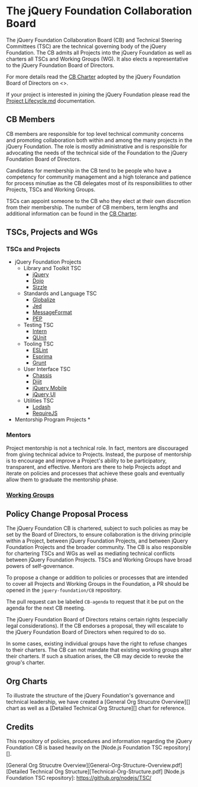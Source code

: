 # The jQuery Foundation Collaboration Board

The jQuery Foundation Collaboration Board (CB) and Technical Steering Committees
(TSC) are the technical governing body of the jQuery Foundation. The CB admits
all Projects into the jQuery Foundation as well as charters all TSCs and Working
Groups (WG). It also elects a representative to the jQuery Foundation Board of
Directors.

For more details read the [CB Charter][] adopted by the jQuery Foundation Board
of Directors on <<INSERT DATE>>.

If your project is interested in joining the jQuery Foundation please read the
[Project Lifecycle.md][] documentation.

## CB Members

CB members are responsible for top level technical community concerns and
promoting collaboration both within and among the many projects in the jQuery
Foundation. The role is mostly administrative and is responsible for advocating
the needs of the technical side of the Foundation to the jQuery Foundation Board
of Directors.

Candidates for membership in the CB tend to be people who have a competency for
community management and a high tolerance and patience for process minutiae as
the CB delegates most of its responsibilities to other Projects, TSCs and
Working Groups.

TSCs can appoint someone to the CB who they elect at their own discretion from
their membership. The number of CB members, term lengths and additional
information can be found in the [CB Charter][].

## TSCs, Projects and WGs

### TSCs and Projects
* jQuery Foundation Projects
    * Library and Toolkit TSC
        * [jQuery][]
        * [Dojo][]
        * [Sizzle][]
    * Standards and Language TSC
        * [Globalize][]
        * [Jed][]
        * [MessageFormat][]
        * [PEP][]
    * Testing TSC
        * [Intern][]
        * [QUnit][]
    * Tooling TSC
        * [ESLint][]
        * [Esprima][]
        * [Grunt][]
    * User Interface TSC
        * [Chassis][]
        * [Dijit][]
        * [jQuery Mobile][]
        * [jQuery UI][]
    * Utilities TSC
        * [Lodash][]
        * [RequireJS][]
* Mentorship Program Projects
    *

### Mentors
Project mentorship is not a technical role. In fact, mentors are discouraged
from giving technical advice to Projects. Instead, the purpose of mentorship is
to encourage and improve a Project's ability to be participatory, transparent,
and effective. Mentors are there to help Projects adopt and iterate on policies
and processes that achieve these goals and eventually allow them to graduate the
mentorship phase.

### [Working Groups][]

## Policy Change Proposal Process

The jQuery Foundation CB is chartered, subject to such policies as may be set by
the Board of Directors, to ensure collaboration is the driving principle within
a Project, between jQuery Foundation Projects, and between jQuery Foundation
Projects and the broader community. The CB is also responsible for chartering
TSCs and WGs as well as mediating technical conflicts between jQuery Foundation
Projects. TSCs and Working Groups have broad powers of self-governance.

To propose a change or addition to policies or processes that are intended to
cover all Projects and Working Groups in the Foundation, a PR should be opened
in the `jquery-foundation/CB` repository.

The pull request can be labeled `CB-agenda` to request that it be put on the
agenda for the next CB meeting.

The jQuery Foundation Board of Directors retains certain rights (especially
legal considerations). If the CB endorses a proposal, they will escalate to the
jQuery Foundation Board of Directors when required to do so.

In some cases, existing individual groups have the right to refuse changes to
their charters. The CB can not mandate that existing working groups alter their
charters. If such a situation arises, the CB may decide to revoke the group's
charter.

## Org Charts
To illustrate the structure of the jQuery Foundation's governance and technical
leadership, we have created a [General Org Strucutre Overview][] chart as well
as a [Detailed Technical Org Structure][] chart for reference.

## Credits
This repository of policies, procedures and information regarding the jQuery
Foundation CB is based heavily on the
[Node.js Foundation TSC repository][].

[CB Charter]: https://github.com/jquery-foundation/CB/blob/master/CB-Charter.md
[Project Lifecycle.md]: Project-Lifecycle.md
[jQuery]: https://jquery.com
[Dojo]: https://dojotoolkit.org
[Sizzle]: https://sizzlejs.com
[Globalize]: https://globalizejs.com
[Jed]: https://slexaxton.github.io/Jed/
[MessageFormat]: https://messageformat.github.io/
[PEP]: https://github.com/jquery/PEP
[Intern]: https://theintern.github.io/intern/
[QUnit]: https://qunitjs.com
[ESLint]: http://eslint.org
[Esprima]: http://esprima.org/
[Grunt]: http://gruntjs.com/
[Chassis]: https://css-chassis.com/
[Dijit]: https://dojotoolkit.org/reference-guide/1.10/dijit/
[jQuery Mobile]: https://jquerymobile.com
[jQuery UI]: https://jqueryui.com
[Lodash]: https://lodash.com/
[RequireJS]: https://requirejs.org/
[Working Groups]: WORKING_GROUPS.md
[General Org Strucutre Overview][General-Org-Structure-Overview.pdf]
[Detailed Technical Org Structure][Technical-Org-Structure.pdf]
[Node.js Foundation TSC repository]: https://github.org/nodejs/TSC/
